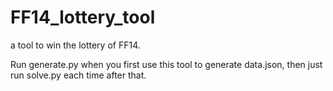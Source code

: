 # FF14_lottery_tool

a tool to win the lottery of FF14.

Run generate.py when you first use this tool to generate data.json, then just run solve.py each time after that.
